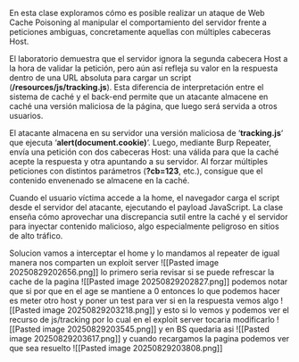 En esta clase exploramos cómo es posible realizar un ataque de Web Cache Poisoning al manipular el comportamiento del servidor frente a peticiones ambiguas, concretamente aquellas con múltiples cabeceras Host.

El laboratorio demuestra que el servidor ignora la segunda cabecera Host a la hora de validar la petición, pero aún así refleja su valor en la respuesta dentro de una URL absoluta para cargar un script (**/resources/js/tracking.js**). Esta diferencia de interpretación entre el sistema de caché y el back-end permite que un atacante almacene en caché una versión maliciosa de la página, que luego será servida a otros usuarios.

El atacante almacena en su servidor una versión maliciosa de ‘**tracking.js**‘ que ejecuta ‘**alert(document.cookie)**‘. Luego, mediante Burp Repeater, envía una petición con dos cabeceras Host: una válida para que la caché acepte la respuesta y otra apuntando a su servidor. Al forzar múltiples peticiones con distintos parámetros (**?cb=123**, etc.), consigue que el contenido envenenado se almacene en la caché.

Cuando el usuario víctima accede a la home, el navegador carga el script desde el servidor del atacante, ejecutando el payload JavaScript. La clase enseña cómo aprovechar una discrepancia sutil entre la caché y el servidor para inyectar contenido malicioso, algo especialmente peligroso en sitios de alto tráfico.

Solucion
vamos a interceptar el home y lo mandamos al repeater de igual manera nos comparten un exploit server
![[Pasted image 20250829202656.png]]
lo primero seria revisar si se puede refrescar la cache de la pagina
![[Pasted image 20250829202827.png]]
podemos notar que si por que en el age se mantiene a 0
entonces lo que podemos hacer es meter otro host y poner un test para ver si en la respuesta vemos algo
![[Pasted image 20250829203218.png]]
y esto si lo vemos y podemos ver el recurso de js/tracking
por lo cual en el exploit server tocaria modificarlo
![[Pasted image 20250829203545.png]]
y en BS quedaria asi
![[Pasted image 20250829203617.png]]
y cuando recargamos la pagina podemos ver que sea resuelto
![[Pasted image 20250829203808.png]]


